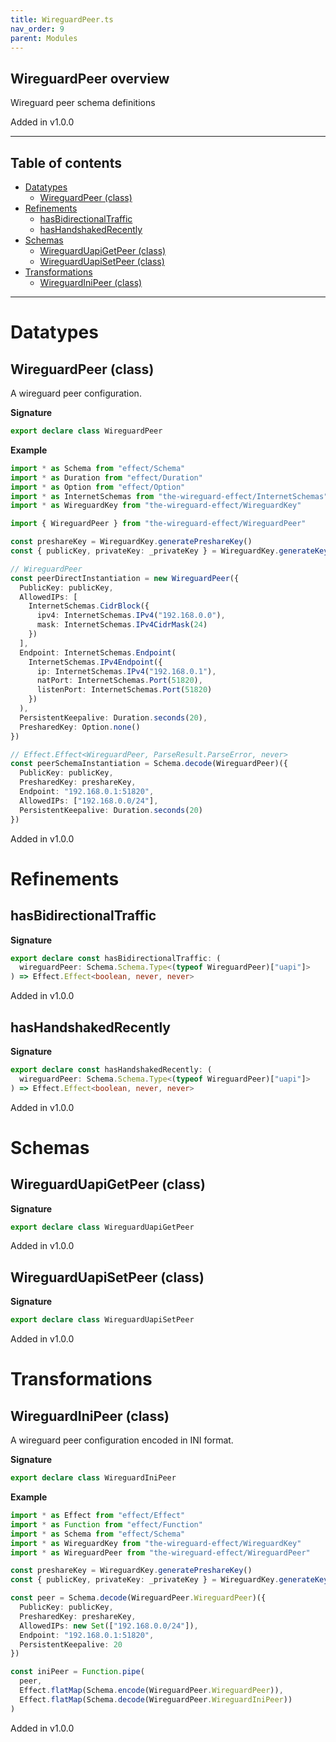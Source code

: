 ```yaml
---
title: WireguardPeer.ts
nav_order: 9
parent: Modules
---
```


## WireguardPeer overview

Wireguard peer schema definitions

Added in v1.0.0

---

<h2 class="text-delta">Table of contents</h2>

- [Datatypes](#datatypes)
  - [WireguardPeer (class)](#wireguardpeer-class)
- [Refinements](#refinements)
  - [hasBidirectionalTraffic](#hasbidirectionaltraffic)
  - [hasHandshakedRecently](#hashandshakedrecently)
- [Schemas](#schemas)
  - [WireguardUapiGetPeer (class)](#wireguarduapigetpeer-class)
  - [WireguardUapiSetPeer (class)](#wireguarduapisetpeer-class)
- [Transformations](#transformations)
  - [WireguardIniPeer (class)](#wireguardinipeer-class)

---

# Datatypes

## WireguardPeer (class)

A wireguard peer configuration.

**Signature**

```ts
export declare class WireguardPeer
```

**Example**

```ts
import * as Schema from "effect/Schema"
import * as Duration from "effect/Duration"
import * as Option from "effect/Option"
import * as InternetSchemas from "the-wireguard-effect/InternetSchemas"
import * as WireguardKey from "the-wireguard-effect/WireguardKey"

import { WireguardPeer } from "the-wireguard-effect/WireguardPeer"

const preshareKey = WireguardKey.generatePreshareKey()
const { publicKey, privateKey: _privateKey } = WireguardKey.generateKeyPair()

// WireguardPeer
const peerDirectInstantiation = new WireguardPeer({
  PublicKey: publicKey,
  AllowedIPs: [
    InternetSchemas.CidrBlock({
      ipv4: InternetSchemas.IPv4("192.168.0.0"),
      mask: InternetSchemas.IPv4CidrMask(24)
    })
  ],
  Endpoint: InternetSchemas.Endpoint(
    InternetSchemas.IPv4Endpoint({
      ip: InternetSchemas.IPv4("192.168.0.1"),
      natPort: InternetSchemas.Port(51820),
      listenPort: InternetSchemas.Port(51820)
    })
  ),
  PersistentKeepalive: Duration.seconds(20),
  PresharedKey: Option.none()
})

// Effect.Effect<WireguardPeer, ParseResult.ParseError, never>
const peerSchemaInstantiation = Schema.decode(WireguardPeer)({
  PublicKey: publicKey,
  PresharedKey: preshareKey,
  Endpoint: "192.168.0.1:51820",
  AllowedIPs: ["192.168.0.0/24"],
  PersistentKeepalive: Duration.seconds(20)
})
```

Added in v1.0.0

# Refinements

## hasBidirectionalTraffic

**Signature**

```ts
export declare const hasBidirectionalTraffic: (
  wireguardPeer: Schema.Schema.Type<(typeof WireguardPeer)["uapi"]>
) => Effect.Effect<boolean, never, never>
```

Added in v1.0.0

## hasHandshakedRecently

**Signature**

```ts
export declare const hasHandshakedRecently: (
  wireguardPeer: Schema.Schema.Type<(typeof WireguardPeer)["uapi"]>
) => Effect.Effect<boolean, never, never>
```

Added in v1.0.0

# Schemas

## WireguardUapiGetPeer (class)

**Signature**

```ts
export declare class WireguardUapiGetPeer
```

Added in v1.0.0

## WireguardUapiSetPeer (class)

**Signature**

```ts
export declare class WireguardUapiSetPeer
```

Added in v1.0.0

# Transformations

## WireguardIniPeer (class)

A wireguard peer configuration encoded in INI format.

**Signature**

```ts
export declare class WireguardIniPeer
```

**Example**

```ts
import * as Effect from "effect/Effect"
import * as Function from "effect/Function"
import * as Schema from "effect/Schema"
import * as WireguardKey from "the-wireguard-effect/WireguardKey"
import * as WireguardPeer from "the-wireguard-effect/WireguardPeer"

const preshareKey = WireguardKey.generatePreshareKey()
const { publicKey, privateKey: _privateKey } = WireguardKey.generateKeyPair()

const peer = Schema.decode(WireguardPeer.WireguardPeer)({
  PublicKey: publicKey,
  PresharedKey: preshareKey,
  AllowedIPs: new Set(["192.168.0.0/24"]),
  Endpoint: "192.168.0.1:51820",
  PersistentKeepalive: 20
})

const iniPeer = Function.pipe(
  peer,
  Effect.flatMap(Schema.encode(WireguardPeer.WireguardPeer)),
  Effect.flatMap(Schema.decode(WireguardPeer.WireguardIniPeer))
)
```

Added in v1.0.0
